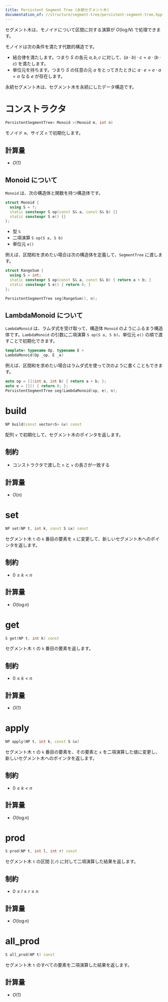 ```yaml
---
title: Persistent Segment Tree (永続セグメント木)
documentation_of: //structure/segment-tree/persistent-segment-tree.hpp
---
```


セグメント木は、モノイドについて区間に対する演算が $O(\log N)$ で処理できます。

モノイドは次の条件を満たす代数的構造です。

* 結合律を満たします。つまり $S$ の各元 $a, b, c$ に対して、$(a \cdot b) \cdot c = a \cdot (b \cdot c)$ を満たします。
* 単位元を持ちます。つまり $S$ の任意の元 $a$ をとってきたときに $a \cdot e = e \cdot a = a$ なる $e$ が存在します。

永続セグメント木は、セグメント木を永続にしたデータ構造です。

# コンストラクタ

```cpp
PersistentSegmentTree< Monoid >(Monoid m, int n)
```

モノイド `m`、サイズ `n` で初期化します。

## 計算量

- $O(1)$

## Monoid について

`Monoid` は、次の構造体と関数を持つ構造体です。

```cpp
struct Monoid {
  using S = ?;
  static constexpr S op(const S& a, const S& b) {}
  static constexpr S e() {}
};
```

- 型 `S`
- 二項演算 `S op(S a, S b)`
- 単位元 `e()`

例えば、区間和を求めたい場合は次の構造体を定義して、`SegmentTree` に渡します。

```cpp
struct RangeSum {
  using S = int;
  static constexpr S op(const S& a, const S& b) { return a + b; }
  static constexpr S e() { return 0; }
};

PersistentSegmentTree seg(RangeSum(), n);
```

## LambdaMonoid について

`LambdaMonoid` は、ラムダ式を受け取って、構造体 `Monoid` のようにふるまう構造体です。`LambdaMonoid` の引数に二項演算 `S op(S a, S b)`、単位元 `e()` の順で渡すことで初期化できます。

```cpp
template< typename Op, typename E >
LambdaMonoid(Op _op, E _e)
```

例えば、区間和を求めたい場合はラムダ式を使って次のように書くこともできます。

```cpp
auto op = [](int a, int b) { return a + b; };
auto e = []() { return 0; };
PersistentSegmentTree seg(LambdaMonoid(op, e), n);
```

# build

```cpp
NP build(const vector<S> &v) const
```

配列 `v` で初期化して、セグメント木のポインタを返します。

## 制約

- コンストラクタで渡した `n` と `v` の長さが一致する

## 計算量

- $O(n)$

# set

```cpp
NP set(NP t, int k, const S &x) const
```
 
セグメント木 `t` の `k` 番目の要素を `x` に変更して、新しいセグメント木へのポインタを返します。

## 制約

- $0 \leq k \lt n$

## 計算量

- $O(\log n)$

# get

```cpp
S get(NP t, int k) const
```

セグメント木 `t` の `k` 番目の要素を返します。

## 制約

- $0 \leq k \lt n$

## 計算量

- $O(1)$

# apply

```cpp
NP apply(NP t, int k, const S &x)
```

セグメント木 `t` の `k` 番目の要素を、その要素と `x` を二項演算した値に変更し、新しいセグメント木へのポインタを返します。

## 制約

- $0 \leq k \lt n$

## 計算量

- $O(\log n)$

# prod

```cpp
S prod(NP t, int l, int r) const
```

セグメント木 `t` の区間 $[l, r)$ に対して二項演算した結果を返します。

## 制約

- $0 \leq l \leq r \leq n$

## 計算量

- $O(\log n)$

# all_prod

```cpp
S all_prod(NP t) const
```

セグメント木 `t` のすべての要素を二項演算した結果を返します。

## 計算量

- $O(1)$
